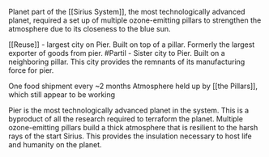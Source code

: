 Planet part of the [[Sirius System]], the most technologically advanced planet, required a set up of multiple ozone-emitting pillars to strengthen the atmosphere due to its closeness to the blue sun. 


[[Reuse]] - largest city on Pier. Built on top of a pillar. Formerly the largest exporter of goods from pier.
#Partil - Sister city to Pier. Built on a neighboring pillar. This city provides the remnants of its manufacturing force for pier. 

One food shipment every ~2 months
Atmosphere held up by [[the Pillars]], which still appear to be working

Pier is the most technologically advanced planet in the system. This is a byproduct of all the research required to terraform the planet. Multiple ozone-emitting pillars build a thick atmosphere that is resilient to the harsh rays of the start Sirius. This provides the insulation necessary to host life and humanity on the planet.